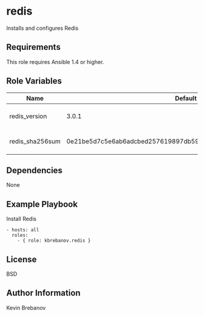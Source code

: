redis
=====

Installs and configures Redis

Requirements
------------

This role requires Ansible 1.4 or higher.

Role Variables
--------------

| Name            | Default                                                          | Description                 |
|-----------------|------------------------------------------------------------------|-----------------------------|
| redis_version   | 3.0.1                                                            | Version of Redis to install |
| redis_sha256sum | 0e21be5d7c5e6ab6adcbed257619897db59be9e1ded7ef6fd1582d0cdb5e5bb7 | SHA 256 checksum of package |

Dependencies
------------

None

Example Playbook
----------------

Install Redis
```
- hosts: all
  roles:
    - { role: kbrebanov.redis }
```

License
-------

BSD

Author Information
------------------

Kevin Brebanov
